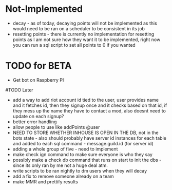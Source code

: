 # Not-Implemented
- decay - as of today, decaying points will not be implemented as this would need to be ran on a scheduler to be consistent in its job
- resetting points - there is currently no implementation for resetting points as I am not sure how they want it to be implemented, right now you can run a sql script to set all points to 0 if you wanted

# TODO for BETA
- Get bot on Raspberry PI


#TODO Later
- add a way to add riot account id tied to the user, user provides name and it fetches id, then they signup once and it checks based on that id, if they mess up the name they have to contact a mod, also doesnt need to update on each signup?
- better error handling
- allow people to use like addPoints @user
- NEED TO STORE WHETHER INHOUSE IS OPEN IN THE DB, not in the bots state - also should probably have server id instances for each table and added to each sql command - message.guild.id (for server id)
- adding a whole group of five - need to implement 
- make check ign command to make sure everyone is who they say
- possibly make a check db command that runs on start to init the dbs - since its only ran by me not a huge deal atm.
- write scripts to be ran nightly to dm users when they will decay
- add a fix to remove someone already on a team
- make MMR and prettify results
